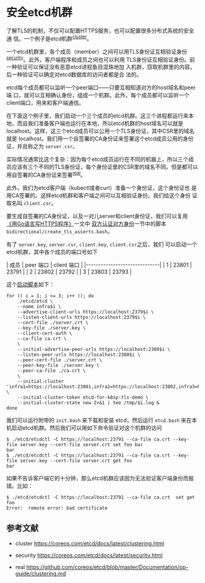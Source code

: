 # 安全etcd机群

了解TLS的机制，不仅可以配置HTTPS服务，也可以配置很多分布式系统的安全通
信。一个例子是etcd机群<sup>[cluster](#cluster)</sup>。

一个etcd机群里，各个成员（member）之间可以用TLS身份证互相验证身份
<sup>[security](#security)</sup>。此外，客户端程序和成员之间也可以利用
TLS身份证互相验证身份。前一种验证可以保证没有恶意etcd进程鱼目混珠地加
入机群，窃取机群里的内容。后一种验证可以确定对etcd数据库的访问者都是合
法的。

etcd每个成员都可以监听一个peer端口——只要互相知道对方的host域名和peer端
口，就可以互相确认身份，组成一个机群。此外，每个成员都可以监听一个
client端口，用来和客户端通信。

在下面这个例子里，我们启动一个三个成员的etcd机群。这三个进程都运行来本
地，而且我们准备客户端也运行在本地，所以etcd机群的host域名可以就是
localhost。这样，这三个etcd成员可以公用一个TLS身份证，其中CSR里的域名
就是 localhost。我们用一个自签署的CA身份证来签署这个etcd成员公用的身份
证，并且称之为 `server.csr`。

实际情况通常比这个复杂：因为每个etcd成员运行在不同的机器上，所以三个成
员应该有三个不同的TLS身份证，每个身份证里的CSR里的域名不同。但是都可以
用自签署的CA身份证来签署<sup>[real](#real)</sup>。

此外，我们为etcd客户端（kubectl或者curl）准备一个身份证，这个身份证也
是用CA签署的。这样etcd机群和客户端之间可以互相验证身份。我们给这个身份
证取名叫 `client.csr`。

要生成自签署的CA身份证，以及一对儿server和client身份证，我们可以复用
[《用Go语言写HTTPS程序》](./golang.md)一文中
[双方认证对方身份](./golang.md#双方认证对方身份)一节中的脚本
`bidirectional/create_tls_asserts.bash`。

有了 `server.key`, `server.csr`, `client.key`, `client.csr`之后，我们
可以启动一个etcd机群，其中各个成员的端口号如下

| 成员 | peer 端口 | client 端口 |
|------------------------------|
| 1   | 23801     | 23791      |
| 2   | 23802     | 23792      |
| 3   | 23803     | 23793      |

这个[启动脚本](./etcd/etcd.bash)如下：

```
for (( i = 1; i <= 3; i++ )); do
    ./etcd/etcd \
	--name infra$i \
	--advertise-client-urls https://localhost:2379$i \
	--listen-client-urls https://localhost:2379$i \
	--cert-file ./server.crt \
	--key-file ./server.key \
	--client-cert-auth \
	--ca-file ca.crt \
	\
	--initial-advertise-peer-urls https://localhost:2380$i \
	--listen-peer-urls https://localhost:2380$i \
	--peer-cert-file ./server.crt \
	--peer-key-file ./server.key \
	--peer-ca-file ./ca.crt \
	\
	--initial-cluster 'infra1=https://localhost:23801,infra2=https://localhost:23802,infra3=https://localhost:23803' \
	--initial-cluster-token etcd-for-k8sp-tls-demo \
	--initial-cluster-state new 2>&1 | tee /tmp/$i.log &
done
```

我们可以运行附带的 `init.bash` 来下载和安装 etcd，然后运行 `etcd.bash` 来在本机启动etcd机群。然后我们可以用如下命令验证对这个机群的访问

```
$ ./etcd/etcdctl -C https://localhost:23791 --ca-file ca.crt --key-file server.key --cert-file server.crt set foo bar
bar
$ ./etcd/etcdctl -C https://localhost:23791 --ca-file ca.crt --key-file server.key --cert-file server.crt get foo
bar
```

如果不告诉客户端它的十分钟，那么etcd机群应该因为无法验证客户端身份而报错。比如：

```
$ ./etcd/etcdctl -C https://localhost:23791 --ca-file ca.crt  set get foo
Error:  remote error: bad certificate
```

## 参考文献

- cluster https://coreos.com/etcd/docs/latest/clustering.html

- security https://coreos.com/etcd/docs/latest/security.html

- real https://github.com/coreos/etcd/blob/master/Documentation/op-guide/clustering.md
